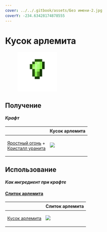 ```yaml
---
cover: ../../.gitbook/assets/Без имени-2.jpg
coverY: -234.63428174878555
---
```


# Кусок арлемита

<figure><img src="../../.gitbook/assets/arlemite_nugget_128.png" alt=""><figcaption></figcaption></figure>

## Получение

#### _Крафт_

| ㅤ                                                                                                         |  Кусок арлемита                                 |
| --------------------------------------------------------------------------------------------------------- | ----------------------------------------------- |
| <p><a href="fury_fire.md">Яростный огонь</a> +<br><a href="uraninite_crystal.md">Кристалл уранита</a></p> | ![](../../.gitbook/assets/arlemite\_nugget.png) |

## Использование

#### _Как ингредиент при крафте_

#### [Слиток арлемита](arlemite_ingot.md)

| ㅤ                                                      |  Слиток арлемита                               |
| ------------------------------------------------------ | ---------------------------------------------- |
| <p><a href="arlemite_nugget.md">Кусок арлемита</a></p> | ![](../../.gitbook/assets/arlemite\_ingot.png) |

